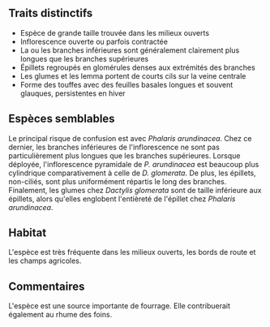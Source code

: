 
<!--
1-https://www.inaturalist.org/observations/194928783
1-https://www.inaturalist.org/observations/194997326
1-https://www.inaturalist.org/observations/195019510
1-https://www.inaturalist.org/observations/80055815
1-https://www.inaturalist.org/observations/195714307
1-https://www.inaturalist.org/observations/195180955
1-https://www.inaturalist.org/observations/194954848
1-https://www.inaturalist.org/observations/95415738
-->

## Traits distinctifs

- Espèce de grande taille trouvée dans les milieux ouverts
- Inflorescence ouverte ou parfois contractée
- La ou les branches inférieures sont généralement clairement plus longues que les branches supérieures
- Épillets regroupés en glomérules denses aux extrémités des branches 
- Les glumes et les lemma portent de courts cils sur la veine centrale
- Forme des touffes avec des feuilles basales longues et souvent glauques, persistentes en hiver

## Espèces semblables

Le principal risque de confusion est avec _Phalaris arundinacea_. Chez ce dernier, les branches inférieures de l'inflorescence ne sont pas particulièrement plus longues que les branches supérieures. Lorsque déployée, l'inflorescence pyramidale de _P. arundinacea_ est beaucoup plus cylindrique comparativement à celle de _D. glomerata_. De plus, les épillets, non-ciliés, sont plus uniformément répartis le long des branches. Finalement, les glumes chez _Dactylis glomerata_ sont de taille inférieure aux épillets, alors qu'elles englobent l'entièreté de l'épillet chez _Phalaris arundinacea_.

## Habitat

L'espèce est très fréquente dans les milieux ouverts, les bords de route et les champs agricoles.

## Commentaires

L'espèce est une source importante de fourrage. Elle contribuerait également au rhume des foins.


